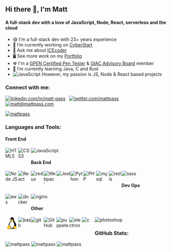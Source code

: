 <!--
Icons: https://devicon.dev

TODO:
- Perfect README.md profile as much as possible
- Revise list of repos (public & private)
- Starred repos list (to show interests)
- Connect with me by Slack? (setup own channel?)
- Create IM app at .dev domain?
- Get PDF, website, LinkedIn and this profile all in-sync
- Look at https://github.com/anuraghazra/github-readme-stats
-->

## Hi there 👋, I'm Matt

#### A full-stack dev with a love of JavaScript, Node, React, serverless and the cloud

- 😄 I'm a full-stack dev with 23+ years experience
- 🚀 I’m currently working on [CyberStart](https://cyberstart.com)
- 💬 Ask me about [ICEcoder](https://icecoder.net)
- 🖥️ See more work on my [Portfolio](https://mattpass.com)
- ☢ I'm a [GPEN Certified Pen Tester](https://www.credly.com/badges/02de49d3-dd60-4257-a2c7-8cc6cdd034ee/) & [GIAC Advisory Board](https://www.credly.com/badges/d16d73f1-0581-4248-95c7-58b2c5e0e0b2) member
- 🌱 I’m currently learning Java, C and Rust
- <img src="https://user-images.githubusercontent.com/1311155/195987938-92c0e248-e0e7-46fa-b9f7-9da927af8633.svg" alt="JavaScript" height="16"/> However, my passion is JS, Node & React based projects

### Connect with me:
<a href="https://linkedin.com/in/matt-pass" target="blank"><img src="https://user-images.githubusercontent.com/1311155/196001530-bf44295f-1e62-4339-b98a-06edeefc2336.svg" alt="linkedin.com/in/matt-pass" height="30"></a> &nbsp;
<a href="https://twitter.com/mattpass" target="blank"><img src="https://user-images.githubusercontent.com/1311155/196001542-90f88f51-35de-4454-ace9-a19294d6df2d.svg" alt="twitter.com/mattpass" height="30"></a> &nbsp;
<a href="mailto:matt@mattpass.com" target="blank"><img src="https://user-images.githubusercontent.com/1311155/196052067-6652fe9b-e4c9-4cc3-9adc-fe0d4d343416.svg" alt="matt@mattpass.com" height="30"></a>

<a href="https://twitter.com/mattpass" target="blank"><img src="https://img.shields.io/twitter/follow/mattpass?logo=twitter&style=for-the-badge" alt="mattpass"></a>

<h3 align="left">Languages and Tools:</h3>

#### Front End
<img align="left" src="https://user-images.githubusercontent.com/1311155/195988761-24d4ae8b-c975-4af1-b45b-89d11492f6a6.svg" alt="HTML5" title="HTML5" width="40" height="40">
<img align="left" src="https://user-images.githubusercontent.com/1311155/195988794-ba74e374-7564-4dce-b52a-5e9e1891f467.svg" alt="CSS3" title="CSS3" width="40" height="40">
<img src="https://user-images.githubusercontent.com/1311155/195987938-92c0e248-e0e7-46fa-b9f7-9da927af8633.svg" alt="JavaScript" title="JavaScript" width="40" height="40"> 

#### Back End
<img align="left" src="https://user-images.githubusercontent.com/1311155/195988610-96768970-7b7c-48b7-b9ba-94f0c993e807.svg" alt="Node JS" title="Node JS" width="40" height="40">
<img align="left" src="https://user-images.githubusercontent.com/1311155/195988972-32be7d05-9987-4cf6-991b-ccc988818a7d.svg" alt="React" title="React" width="40" height="40">
<img align="left" src="https://user-images.githubusercontent.com/1311155/195989130-df4d9e6e-750f-4153-b0ed-e144403ef1ca.svg" alt="redux" width="40" height="40">
<!--
Soon - TypeScript:
<img src="https://user-images.githubusercontent.com/1311155/195989103-63431c52-6a93-4ed5-8d87-4a9ac0cdf99b.svg" alt="TypeScript" title="TypeScript" width="40" height="40"/>
-->
<img align="left" src="https://user-images.githubusercontent.com/1311155/195989064-2997152a-872d-4bb0-a0ce-1b07832d6cb3.svg" alt="Webpack" title="Webpack" width="40" height="40">
<img align="left" src="https://user-images.githubusercontent.com/1311155/195989193-0e5ad278-5a80-4523-9031-39f923f9df2f.svg" alt="Jest" title="Jest" height="40">
<img align="left" src="https://user-images.githubusercontent.com/1311155/195989322-6ed51f97-b631-48cb-bab2-c0a7ae1bd07c.svg" alt="Python" title="Python" width="40" height="40">
<img align="left" src="https://user-images.githubusercontent.com/1311155/195989369-dc764c61-1137-473f-b61f-6a08ec419637.svg" alt="PHP" title="PHP" width="40" height="40">
<img align="left" src="https://user-images.githubusercontent.com/1311155/196001646-78f4420b-bf5e-4c0f-97fc-51fca5708764.svg" alt="mysql" width="40" height="40">
<img align="left" src="https://user-images.githubusercontent.com/1311155/196051725-98a351b4-d144-44ba-803f-adf132dfb4a6.svg" alt="redis" width="40" height="40">
<img src="https://user-images.githubusercontent.com/1311155/196001631-9d8986d0-0d74-40ec-b25b-4acfa70b633d.svg" alt="sass" width="40" height="40">
<!--
Soon - Tailwind:
<img src="https://user-images.githubusercontent.com/1311155/195989445-75e87e8a-f6ee-48b4-ae84-352313d1833d.svg" alt="Tailwind" title="Tailwind" height="40">
--->

#### Dev Ops
<img align="left" src="https://user-images.githubusercontent.com/1311155/196002522-802002db-5668-4d3f-b2a7-3b709dc67e00.svg" alt="aws" width="40" height="40">
<img align="left" src="https://user-images.githubusercontent.com/1311155/196051433-7a305778-e603-4ef8-813e-583bb3a7a384.svg" alt="docker" width="40" height="40">
<img src="https://user-images.githubusercontent.com/1311155/196051772-68b8129e-70ce-49f5-aa14-f99d28f1f704.svg" alt="nginx" width="40" height="40">

#### Other
<img align="left" src="https://raw.githubusercontent.com/devicons/devicon/master/icons/linux/linux-original.svg" alt="linux" width="40" height="40">
<img align="left" src="https://user-images.githubusercontent.com/1311155/196002681-3cd472a8-cad4-4cb2-aed4-7344e1315707.svg" alt="bash" width="40" height="40">
<img align="left" src="https://user-images.githubusercontent.com/1311155/196002617-a6480bbf-ee7b-479b-a2ff-142ac866ff35.svg" alt="git" width="40" height="40">
<img align="left" src="https://user-images.githubusercontent.com/1311155/196051245-05e6033d-429c-4687-952d-6adca491bb74.svg" alt="GitHub" width="40" height="40">
<img align="left" src="https://user-images.githubusercontent.com/1311155/196002798-14371b63-f3c4-4b3e-8db4-2a1d1cbfac10.svg" alt="puppeteer" width="40" height="40">
<img align="left" src="https://user-images.githubusercontent.com/1311155/196051863-07642031-fe22-4a8a-a3f0-f22991be4d2a.svg" alt="electron" width="40" height="40">
<img align="left" src="https://user-images.githubusercontent.com/1311155/196051835-af64b675-f094-4f96-901b-69332d4844e6.svg" alt="c" width="40" height="40">
<img src="https://user-images.githubusercontent.com/1311155/196051793-17d51295-1e49-465b-bb1d-f655765db7e7.svg" alt="photoshop" width="40" height="40"/>

### GitHub Stats:
<img src="https://github-readme-stats.vercel.app/api?username=mattpass&show_icons=true&locale=en" alt="mattpass">
<img src="https://github-readme-streak-stats.herokuapp.com/?user=mattpass&" alt="mattpass">
<img src="https://github-readme-stats.vercel.app/api/top-langs?username=mattpass&show_icons=true&locale=en&layout=compact" alt="mattpass">

<!--
### Socials

<p align="left"> <a href="https://www.github.com/mattpass" target="_blank" rel="noreferrer"><img src="https://raw.githubusercontent.com/danielcranney/readme-generator/main/public/icons/socials/github.svg" width="32" height="32" /></a></p>
### Badges
-->
